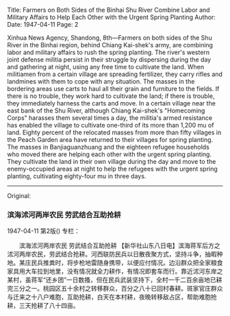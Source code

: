 Title: Farmers on Both Sides of the Binhai Shu River Combine Labor and Military Affairs to Help Each Other with the Urgent Spring Planting
Author:
Date: 1947-04-11
Page: 2

Xinhua News Agency, Shandong, 8th—Farmers on both sides of the Shu River in the Binhai region, behind Chiang Kai-shek's army, are combining labor and military affairs to rush the spring planting. The river's western joint defense militia persist in their struggle by dispersing during the day and gathering at night, using any free time to cultivate the land. When militiamen from a certain village are spreading fertilizer, they carry rifles and landmines with them to cope with any situation. The masses in the bordering areas use carts to haul all their grain and furniture to the fields. If there is no trouble, they work hard to cultivate the land; if there is trouble, they immediately harness the carts and move. In a certain village near the east bank of the Shu River, although Chiang Kai-shek's "Homecoming Corps" harasses them several times a day, the militia's armed resistance has enabled the village to cultivate one-third of its more than 1,200 mu of land. Eighty percent of the relocated masses from more than fifty villages in the Peach Garden area have returned to their villages for spring planting. The masses in Banjiaguanzhuang and the eighteen refugee households who moved there are helping each other with the urgent spring planting. They cultivate the land in their own village during the day and move to the enemy-occupied areas at night to help the refugees with the urgent spring planting, cultivating eighty-four mu in three days.



<hr /> 

Original: 


### 滨海沭河两岸农民  劳武结合互助抢耕

1947-04-11
第2版()
专栏：

　　滨海沭河两岸农民
    劳武结合互助抢耕
    【新华社山东八日电】滨海蒋军后方之沭河两岸农民，劳武结合抢耕。河西联防民兵以日散夜聚方式，坚持斗争，抽暇种地。某庄民兵推粪时，将步枪地雷随身携带，以便应付情况。边沿群众把全家粮食家具用大车拉到地里，没有情况就全力耕作，有情况即套车而行。靠近沭河东岸之某村，虽蒋军“还乡团”一日数搔，但在民兵武装坚持下，全村一千二百余亩地已耕完三分之一。桃园区五十余村之转移群众，百分之八十已回村春耕。斑家官庄群众与迁来之十八户难胞，互助抢耕，白天在本村耕，夜晚转移敌占区，帮助难胞抢耕，三天抢耕了八十四亩。
